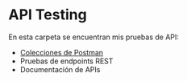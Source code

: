 # API Testing

En esta carpeta se encuentran mis pruebas de API:

- [Colecciones de Postman](./postman-collections/README.md)
- Pruebas de endpoints REST
- Documentación de APIs
